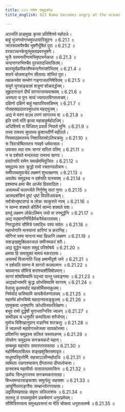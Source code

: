 ```yaml
---
title: ०२१ रामेण समुद्रक्रोधः
title_english: 021 Rama becomes angry at the ocean

---
```



अञ्जलिं प्राङ्मुखः कृत्वा प्रतिशिश्ये महोदधेः।  
बाहुं भुजगभोगाभमुपधायारिसूदनः ॥ 6.21.1 ॥   
जातरूपमयैश्चैव भूषणैर्भूषितं पुरा ॥ 6.21.2 ॥   
वरकाञ्चनकेयूरमुक्ताप्रवरभूषणैः।  
भुजैः परमनारीणामभिमृष्टमनेकधा ॥ 6.21.3 ॥   
चन्दनागरुभिश्चैव पुरस्तादधिवासितम्।  
बालसूर्यप्रतीकाशैश्चन्दनैरुपशोभितम् ॥ 6.21.4 ॥   
शयने चोत्तमाङ्गेन सीतायाः शोभितं पुरा।  
तक्षकस्येव सम्भोगं गङ्गाजलनिषेवितम् ॥ 6.21.5 ॥   
संयुगे युगसङ्काशं शत्रूणां शोकवर्द्धनम्।  
सुहृदानन्दनं दीर्घं सागरान्तव्यपाश्रयम् ॥ 6.21.6 ॥   
अस्यता च पुनः सव्यं ज्याघातविगतत्वचम्।  
दक्षिणो दक्षिणं बाहुं महापरिघसन्निभम् ॥ 6.21.7 ॥   
गोसहस्रप्रदातारमुपधाय महद्भुजम्।  
अद्य मे मरणं वाऽथ तरणं सागरस्य वा ॥ 6.21.8 ॥   
इति रामो मतिं कृत्वा महाबाहुर्महोदधिम्।  
अधिशिश्ये स विधिवत् प्रयतो नियतो मुनिः ॥ 6.21.9 ॥   
तस्य रामस्य सुप्तस्य कुशास्तीर्णे महीतले।  
नियमादप्रमत्तस्य निशास्तिस्रोऽतिचक्रमुः ॥ 6.21.10 ॥   
स त्रिरात्रोषितस्तत्र नयज्ञो धर्मवत्सलः।  
उपासत तदा रामः सागरं सरितां पतिम् ॥ 6.21.11 ॥   
न च दर्शयते मन्दस्तदा रामस्य सागरः।  
प्रयतेनापि रामेण यथार्हमभिपूजितः ॥ 6.21.12 ॥   
समुद्रस्य ततः क्रुद्धो रामो रक्तान्तलोचनः।  
समीपस्थमुवाचेदं लक्ष्मणं शुभलक्षणम् ॥ 6.21.13 ॥   
अवलेपः समुद्रस्य न दर्शयति यत्स्वयम् ॥ 6.21.14 ॥   
प्रशमश्च क्षमा चैव आर्जवं प्रियवादिता।  
असामर्थ्यं फलन्त्येते निर्गुणेषु सतां गुणाः ॥ 6.21.15 ॥   
आत्मप्रशंसिनं दुष्टं धृष्टं विपरिधावकम्।  
सर्वत्रोत्सृष्टदण्डं च लोकः सत्कुरुते नरम् ॥ 6.21.16 ॥   
न साम्ना शक्यते कीर्तिर्न साम्ना शक्यते यशः।  
प्राप्तुं लक्ष्मण लोकेऽस्मिन् जयो वा रणमूर्द्धनि ॥ 6.21.17 ॥   
अद्य मद्बाणनिर्भिन्नैर्मकरैर्मकरालयम्।  
निरुद्धतोयं सौमित्रे प्लवद्भिः पश्य सर्वतः ॥ 6.21.18 ॥   
महाभोगानि मत्स्यानां करिणां च करानिह।  
भोगिनां पश्य नागानां मया छिन्नानि लक्ष्मण ॥ 6.21.19 ॥   
सशङ्खशुक्तिकाजालं समीनमकरं शरैः।  
अद्य युद्धेन महता समुद्रं परिशोषये ॥ 6.21.20 ॥   
क्षमया हि समायुक्तं मामयं मकरालयः।  
असमर्थं विजानाति धिक् क्षमामीदृशे जने ॥ 6.21.21 ॥   
न दर्शयति साम्ना मे सागरो रूपमात्मनः ॥ 6.21.22 ॥   
चापमानय सौमित्रे शरांश्चाशीविषोपमान्।  
सागरं शोषयिष्यामि पद्भ्यां यान्तु प्लवङ्गमाः ॥ 6.21.23 ॥   
अद्याक्षोभ्यमपि क्रुद्धः क्षोभयिष्यामि सागरम् ॥ 6.21.24 ॥   
वेलासु कृतमर्यादं सहसोर्मिसमाकुलम्।  
निर्मर्यादं करिष्यामि सायकैर्वरुणालयम् ॥ 6.21.25 ॥   
महार्णवं क्षोभयिष्ये महादानवसङ्कुलम् ॥ 6.21.26 ॥   
एवमुक्त्वा धनुष्पाणिः क्रोधविस्फारितेक्षणः।  
बभूव रामो दुर्द्धर्षो युगान्ताग्निरिव ज्वलन् ॥ 6.21.27 ॥   
सम्पीड्य च धनुर्घोरं कम्पयित्वा शरैर्जगत्।  
मुमोच विशिखानुग्रान् वज्रानिव शतक्रतुः ॥ 6.21.28 ॥   
ते ज्वलन्तो महावेगास्तेजसा सायकोत्तमाः।  
प्रविशन्ति समुद्रस्य सलिलं त्रस्तपन्नगम् ॥ 6.21.29 ॥   
तोयवेगः समुद्रस्य सनक्रमकरो महान्।  
सम्बभूव महाघोरः समारुतरवस्तदा ॥ 6.21.30 ॥   
महोर्मिमालाविततः शङ्खशुक्तिसमावृतः।  
सधूमपरिवृत्तोर्मिः सहसाऽऽसीन्महोदधिः ॥ 6.21.31 ॥   
व्यथिताः पन्नगाश्चासन् दीप्तास्या दीप्तलोचनाः।  
दानवाश्च महावीर्याः पातालतलवासिनः ॥ 6.21.32 ॥   
ऊर्मयः सिन्धुराजस्य सनक्रमकरास्तदा।  
बिन्ध्यमन्दरसङ्काशाः समुत्पेतुः सहस्रशः ॥ 6.21.33 ॥   
आघूर्णिततरङ्गौघः सम्भ्रान्तोरगराक्षसः।  
उद्वर्तितमहाग्राहः संवृत्तः सलिलाशयः ॥ 6.21.34 ॥   
ततस्तु तं राघवमुग्रवेगं प्रकर्षमाणं धनुरप्रमेयम्।  
सौमित्रिरुत्पत्य समुच्छ्वसन्तं मा मेति चोक्त्वा धनुराललम्बे ॥ 6.21.35 ॥   